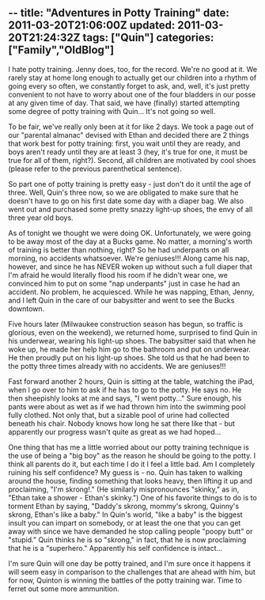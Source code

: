 --
title: "Adventures in Potty Training"
date: 2011-03-20T21:06:00Z
updated: 2011-03-20T21:24:32Z
tags: ["Quin"]
categories: ["Family","OldBlog"]
--

I hate potty training. Jenny does, too, for the record. We're no good at it. We rarely stay at home long enough to actually get our children into a rhythm of going every so often, we constantly forget to ask, and, well, it's just pretty convenient to not have to worry about one of the four bladders in our posse at any given time of day. That said, we have (finally) started attempting some degree of potty training with Quin... It's not going so well.

To be fair, we've really only been at it for like 2 days. We took a page out of our "parental almanac" devised with Ethan and decided there are 2 things that work best for potty training: first, you wait until they are ready, and boys aren't ready until they are at least 3 (hey, it's true for one, it must be true for all of them, right?). Second, all children are motivated by cool shoes (please refer to the previous parenthetical sentence).

So part one of potty training is pretty easy - just don't do it until the age of three. Well, Quin's three now, so we are obligated to make sure that he doesn't have to go on his first date some day with a diaper bag. We also went out and purchased some pretty snazzy light-up shoes, the envy of all three year old boys.

As of tonight we thought we were doing OK. Unfortunately, we were going to be away most of the day at a Bucks game. No matter, a morning's worth of training is better than nothing, right? So he had underpants on all morning, no accidents whatsoever. We're geniuses!!! Along came his nap, however, and since he has NEVER woken up without such a full diaper that I'm afraid he would literally flood his room if he didn't wear one, we convinced him to put on some "nap underpants" just in case he had an accident. No problem, he acquiesced. While he was napping, Ethan, Jenny, and I left Quin in the care of our babysitter and went to see the Bucks downtown.

Five hours later (Milwaukee construction season has begun, so traffic is glorious, even on the weekend), we returned home, surprised to find Quin in his underwear, wearing his light-up shoes. The babysitter said that when he woke up, he made her help him go to the bathroom and put on underwear. He then proudly put on his light-up shoes. She told us that he had been to the potty three times already with no accidents. We are geniuses!!!

Fast forward another 2 hours, Quin is sitting at the table, watching the iPad, when I go over to him to ask if he has to go to the potty. He says no. He then sheepishly looks at me and says, "I went potty..." Sure enough, his pants were about as wet as if we had thrown him into the swimming pool fully clothed. Not only that, but a sizable pool of urine had collected beneath his chair. Nobody knows how long he sat there like that - but apparently our progress wasn't quite as great as we had hoped...

One thing that has me a little worried about our potty training technique is the use of being a "big boy" as the reason he should be going to the potty. I think all parents do it, but each time I do it I feel a little bad. Am I completely ruining his self confidence? My guess is - no. Quin has taken to walking around the house, finding something that looks heavy, then lifting it up and proclaiming, "I'm skrong!." (He similarly mispronounces "skinky," as in, "Ethan take a shower - Ethan's skinky.") One of his favorite things to do is to torment Ethan by saying, "Daddy's skrong, mommy's skrong, Quinny's skrong, Ethan's like a baby." In Quin's world, "like a baby" is the biggest insult you can impart on somebody, or at least the one that you can get away with since we have demanded he stop calling people "poopy butt" or "stupid." Quin thinks he is so "skrong," in fact, that he is now proclaiming that he is a "superhero." Apparently his self confidence is intact...

I'm sure Quin will one day be potty trained, and I'm sure once it happens it will seem easy in comparison to the challenges that are ahead with him, but for now, Quinton is winning the battles of the potty training war. Time to ferret out some more ammunition.
